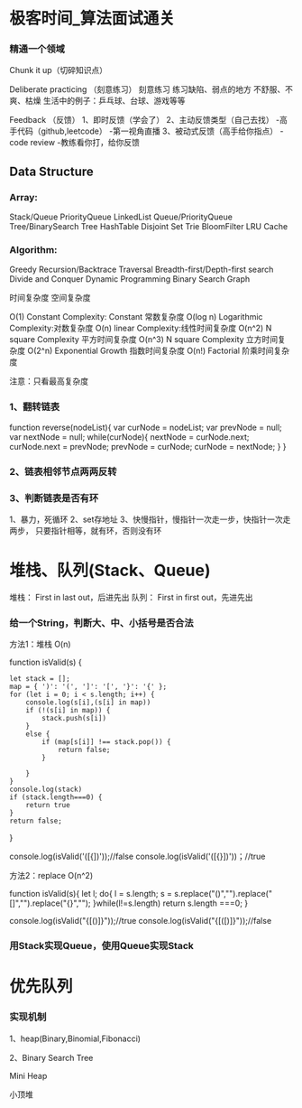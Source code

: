 # 极客时间_算法面试通关



### 精通一个领域

Chunk it up（切碎知识点）

Deliberate practicing （刻意练习）
刻意练习
练习缺陷、弱点的地方
不舒服、不爽、枯燥
生活中的例子：乒乓球、台球、游戏等等



Feedback （反馈）
1、即时反馈（学会了）
2、主动反馈类型（自己去找）
-高手代码（github,leetcode）
-第一视角直播
3、被动式反馈（高手给你指点）
-code review
-教练看你打，给你反馈





## Data Structure


### Array:
Stack/Queue
PriorityQueue
LinkedList
Queue/PriorityQueue
Tree/BinarySearch Tree
HashTable
Disjoint Set
Trie
BloomFilter
LRU Cache

### Algorithm:
Greedy
Recursion/Backtrace
Traversal
Breadth-first/Depth-first search
Divide and Conquer
Dynamic Programming
Binary Search
Graph



时间复杂度
空间复杂度

O(1) Constant Complexity: Constant 常数复杂度
O(log n) Logarithmic Complexity:对数复杂度
O(n) linear Complexity:线性时间复杂度
O(n^2) N square Complexity 平方时间复杂度
O(n^3) N square Complexity 立方时间复杂度
O(2^n) Exponential Growth 指数时间复杂度
O(n!) Factorial 阶乘时间复杂度

注意：只看最高复杂度




### 1、翻转链表

function reverse(nodeList){
    var curNode = nodeList;
    var prevNode = null;
    var nextNode = null;
    while(curNode){
        nextNode = curNode.next;
        curNode.next = prevNode;
        prevNode = curNode; 
        curNode = nextNode;
    }
}


### 2、链表相邻节点两两反转



### 3、判断链表是否有环
1、暴力，死循环
2、set存地址
3、快慢指针，慢指针一次走一步，快指针一次走两步，
   只要指针相等，就有环，否则没有环

 

# 堆栈、队列(Stack、Queue)

堆栈： First in last out，后进先出
队列： First in first out，先进先出


### 给一个String，判断大、中、小括号是否合法

方法1：堆栈
O(n)

function isValid(s) {
   
    let stack = [];
    map = { ')': '(', ']': '[', '}': '{' };
    for (let i = 0; i < s.length; i++) {
        console.log(s[i],(s[i] in map))
        if (!(s[i] in map)) {
            stack.push(s[i])
        }
        else {
            if (map[s[i]] !== stack.pop()) {
                return false;
            }

        }
    }
    console.log(stack)
    if (stack.length===0) {
        return true
    }
    return false;
}

console.log(isValid('([{])'));//false
console.log(isValid('([{}])'))；//true



方法2：replace
O(n^2)

function isValid(s){
    let l;
    do{
         l = s.length;
         s = s.replace("()","").replace("[]","").replace("{}","");
    }while(l!=s.length)
    return s.length ===0;
}

console.log(isValid("{[()]}"));//true
console.log(isValid("{[([)]}"));//false


### 用Stack实现Queue，使用Queue实现Stack




# 优先队列

### 实现机制

1、heap(Binary,Binomial,Fibonacci)

2、Binary Search Tree



Mini Heap

小顶堆


